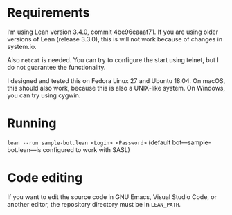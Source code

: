 # Requirements

I’m using Lean version 3.4.0, commit 4be96eaaaf71. If you are using older versions of Lean (release 3.3.0), this is will not work because of changes in system.io.

Also `netcat` is needed. You can try to configure the start using telnet, but I do not guarantee the functionality.

I designed and tested this on Fedora Linux 27 and Ubuntu 18.04. On macOS, this should also work, because this is also a UNIX-like system. On Windows, you can try using cygwin.

# Running

`lean --run sample-bot.lean <Login> <Password>` (default bot—sample-bot.lean—is configured to work with SASL)

# Code editing

If you want to edit the source code in GNU Emacs, Visual Studio Code, or another editor, the repository directory must be in `LEAN_PATH`.

